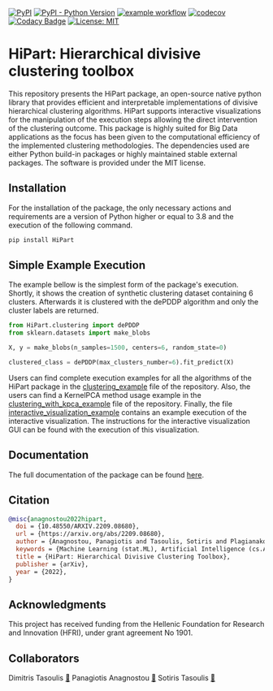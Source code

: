 [![PyPI](https://img.shields.io/pypi/v/HiPart?color=blue)](https://pypi.org/project/HiPart/)
[![PyPI - Python Version](https://img.shields.io/pypi/pyversions/HiPart)](https://pypi.org/project/HiPart/)
[![example workflow](https://github.com/panagiotisanagnostou/HiPart/actions/workflows/python-app.yml/badge.svg)](https://github.com/panagiotisanagnostou/HiPart/blob/main/.github/workflows/python-app.yml)
[![codecov](https://codecov.io/gh/panagiotisanagnostou/HiPart/branch/main/graph/badge.svg?token=FHoZrLjqfj)](https://codecov.io/gh/panagiotisanagnostou/HiPart)
[![Codacy Badge](https://app.codacy.com/project/badge/Grade/60c751d914474e288b369461e6e3466a)](https://www.codacy.com/gh/panagiotisanagnostou/HiPart/dashboard?utm_source=github.com&amp;utm_medium=referral&amp;utm_content=panagiotisanagnostou/HiPart&amp;utm_campaign=Badge_Grade)
[![License: MIT](https://img.shields.io/badge/License-MIT-yellow.svg)](https://github.com/panagiotisanagnostou/HiPart/blob/main/LICENSE)

HiPart: Hierarchical divisive clustering toolbox
================================================
This repository presents the HiPart package, an open-source native python library that provides efficient and interpretable implementations of divisive hierarchical clustering algorithms. HiPart supports interactive visualizations for the manipulation of the execution steps allowing the direct intervention of the clustering outcome. This package is highly suited for Big Data applications as the focus has been given to the computational efficiency of the implemented clustering methodologies. The dependencies used are either Python build-in packages or highly maintained stable external packages. The software is provided under the MIT license.

Installation
------------
For the installation of the package, the only necessary actions and requirements are a version of Python higher or equal to 3.8 and the execution of the following command.

```bash
pip install HiPart
```

Simple Example Execution
------------------------
The example bellow is the simplest form of the package's execution. Shortly, it shows the creation of synthetic clustering dataset containing 6 clusters. Afterwards it is clustered with the dePDDP algorithm and only the cluster labels are returned.

```python
from HiPart.clustering import dePDDP
from sklearn.datasets import make_blobs

X, y = make_blobs(n_samples=1500, centers=6, random_state=0)

clustered_class = dePDDP(max_clusters_number=6).fit_predict(X)
```

Users can find complete execution examples for all the algorithms of the HiPart package in the [clustering_example](https://github.com/panagiotisanagnostou/HiPart/blob/main/examples/clustering_example.py) file of the repository. Also, the users can find a KernelPCA method usage example in the [clustering_with_kpca_example](https://github.com/panagiotisanagnostou/HiPart/blob/main/examples/clustering_with_kpca_example.py) file of the repository. Finally, the file [interactive_visualization_example](https://github.com/panagiotisanagnostou/HiPart/blob/main/examples/interactive_visualization_example.py) contains an example execution of the interactive visualization. The instructions for the interactive visualization GUI can be found with the execution of this visualization.

Documentation
-------------
The full documentation of the package can be found [here](https://hipart.readthedocs.io).

Citation
--------

```bibtex
@misc{anagnostou2022hipart,
  doi = {10.48550/ARXIV.2209.08680},
  url = {https://arxiv.org/abs/2209.08680},
  author = {Anagnostou, Panagiotis and Tasoulis, Sotiris and Plagianakos, Vassilis and Tasoulis, Dimitris},
  keywords = {Machine Learning (stat.ML), Artificial Intelligence (cs.AI), Machine Learning (cs.LG), FOS: Computer and information sciences, FOS: Computer and information sciences},
  title = {HiPart: Hierarchical Divisive Clustering Toolbox},
  publisher = {arXiv},
  year = {2022},
}
```

Acknowledgments
---------------
This project has received funding from the Hellenic Foundation for Research and Innovation (HFRI), under grant agreement No 1901.

Collaborators
-------------
Dimitris Tasoulis [:email:](mailto:d.tasoulis@thesignalgroup.com)
Panagiotis Anagnostou [:email:](mailto:panagno@uth.gr)
Sotiris Tasoulis [:email:](mailto:stasoulis@uth.gr)
